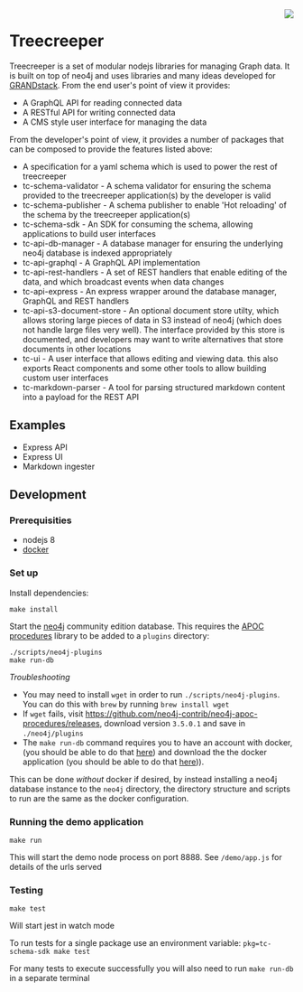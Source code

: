 <img align="right" src=https://user-images.githubusercontent.com/447559/71667873-c7c56680-2d5e-11ea-9e44-a0947997e18c.png />

# Treecreeper

Treecreeper is a set of modular nodejs libraries for managing Graph data. It is built on top of neo4j and uses libraries and many ideas developed for [GRANDstack](https://grandstack.io). From the end user's point of view it provides:

-   A GraphQL API for reading connected data
-   A RESTful API for writing connected data
-   A CMS style user interface for managing the data

From the developer's point of view, it provides a number of packages that can be composed to provide the features listed above:

-   A specification for a yaml schema which is used to power the rest of treecreeper
-   tc-schema-validator - A schema validator for ensuring the schema provided to the treecreeper application(s) by the developer is valid
-   tc-schema-publisher - A schema publisher to enable 'Hot reloading' of the schema by the treecreeper application(s)
-   tc-schema-sdk - An SDK for consuming the schema, allowing applications to build user interfaces
-   tc-api-db-manager - A database manager for ensuring the underlying neo4j database is indexed appropriately
-   tc-api-graphql - A GraphQL API implementation
-   tc-api-rest-handlers - A set of REST handlers that enable editing of the data, and which broadcast events when data changes
-   tc-api-express - An express wrapper around the database manager, GraphQL and REST handlers
-   tc-api-s3-document-store - An optional document store utilty, which allows storing large pieces of data in S3 instead of neo4j (which does not handle large files very well). The interface provided by this store is documented, and developers may want to write alternatives that store documents in other locations
-   tc-ui - A user interface that allows editing and viewing data. this also exports React components and some other tools to allow building custom user interfaces
-   tc-markdown-parser - A tool for parsing structured markdown content into a payload for the REST API

## Examples

-   Express API
-   Express UI
-   Markdown ingester

## Development

### Prerequisities

-   nodejs 8
-   [docker](https://www.docker.com/get-docker)

### Set up

Install dependencies:

```shell
make install
```

Start the [neo4j](https://neo4j.com/) community edition database. This requires the [APOC procedures](http://github.com/neo4j-contrib/neo4j-apoc-procedures) library to be added to a `plugins` directory:

```shell
./scripts/neo4j-plugins
make run-db
```

_Troubleshooting_

-   You may need to install `wget` in order to run `./scripts/neo4j-plugins`. You can do this with `brew` by running `brew install wget`
-   If `wget` fails, visit https://github.com/neo4j-contrib/neo4j-apoc-procedures/releases, download version `3.5.0.1` and save in `./neo4j/plugins`
-   The `make run-db` command requires you to have an account with docker, (you should be able to do that [here](https://hub.docker.com/)) and download the the docker application (you should be able to do that [here](https://www.docker.com/get-docker))).

This can be done _without_ docker if desired, by instead installing a neo4j database instance to the `neo4j` directory, the directory structure and scripts to run are the same as the docker configuration.

### Running the demo application

```shell
make run
```

This will start the demo node process on port 8888. See `/demo/app.js` for details of the urls served

### Testing

```shell
make test
```

Will start jest in watch mode

To run tests for a single package use an environment variable: `pkg=tc-schema-sdk make test`

For many tests to execute successfully you will also need to run `make run-db` in a separate terminal
